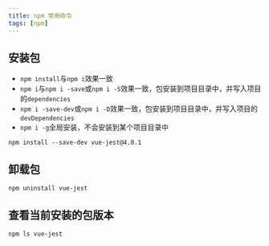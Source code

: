 ```yaml
---
title: npm 常用命令
tags: [npm]
---
```


## 安装包

* `npm install`与`npm i`效果一致
* `npm i`与`npm i -save`或`npm i -S`效果一致，包安装到项目目录中，并写入项目的`dependencies`
* `npm i -save-dev`或`npm i -D`效果一致，包安装到项目目录中，并写入项目的`devDependencies`
* `npm i -g`全局安装，不会安装到某个项目目录中

```shell
npm install --save-dev vue-jest@4.0.1
```

## 卸载包

```shell
npm uninstall vue-jest
```

## 查看当前安装的包版本

```shell
npm ls vue-jest
```
